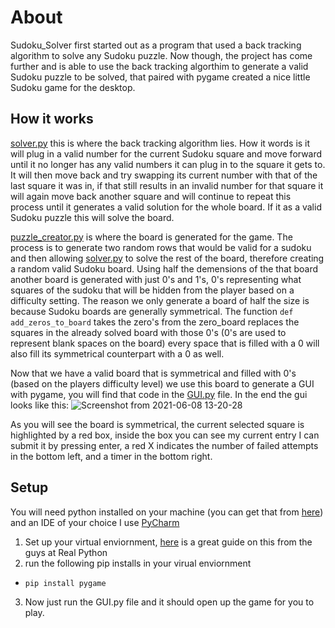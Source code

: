 # About
Sudoku_Solver first started out as a program that used a back tracking algorithm to solve any Sudoku puzzle. Now though, the project has come further and is able to use the back tracking algorthim to generate a valid Sudoku puzzle to be solved, that paired with pygame created a nice little Sudoku game for the desktop.

## How it works

[solver.py](https://github.com/forrestpatwalker/Sudoku_Solver/blob/main/solver.py) this is where the back tracking algorithm lies. How it words is it will plug in a valid number for the current Sudoku square and move forward until it no longer has any valid numbers it can plug in to the square it gets to. It will then move back and try swapping its current number with that of the last square it was in, if that still results in an invalid number for that square it will again move back another square and will continue to repeat this process until it generates a valid solution for the whole board. If it as a valid Sudoku puzzle this will solve the board.

[puzzle_creator.py](https://github.com/forrestpatwalker/Sudoku_Solver/blob/main/puzzle_creator.py) is where the board is generated for the game. The process is to generate two random rows that would be valid for a sudoku and then allowing [solver.py](https://github.com/forrestpatwalker/Sudoku_Solver/blob/main/solver.py) to solve the rest of the board, therefore creating a random valid Sudoku board. Using half the demensions of the that board another board is generated with just 0's and 1's, 0's representing what squares of the sudoku that will be hidden from the player based on a difficulty setting. The reason we only generate a board of half the size is because Sudoku boards are generally symmetrical. The function `def add_zeros_to_board` takes the zero's from the zero_board replaces the squares in the already solved board with those 0's (0's are used to represent blank spaces on the board) every space that is filled with a 0 will also fill its symmetrical counterpart with a 0 as well.

Now that we have a valid board that is symmetrical and filled with 0's (based on the players difficulty level) we use this board to generate a GUI with pygame, you will find that code in the [GUI.py](https://github.com/forrestpatwalker/Sudoku_Solver/blob/main/GUI.py) file. In the end the gui looks like this: ![Screenshot from 2021-06-08 13-20-28](https://user-images.githubusercontent.com/17036585/121244644-585d7b80-c85c-11eb-9023-f60ff18b0430.png)
 

As you will see the board is symmetrical, the current selected square is highlighted by a red box, inside the box you can see my current entry I can submit it by pressing enter, a red X indicates the number of failed attempts in the bottom left, and a timer in the bottom right.


## Setup
You will need python installed on your machine (you can get that from [here](https://www.python.org/)) and an IDE of your choice I use [PyCharm](https://www.jetbrains.com/pycharm/)
1. Set up your virtual enviornment, [here](https://realpython.com/python-virtual-environments-a-primer/) is a great guide on this from the guys at Real Python
1. run the following pip installs in your virual enviornment
  * ``` pip install pygame ```
3. Now just run the GUI.py file and it should open up the game for you to play.
